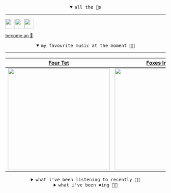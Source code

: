 <details open>

<summary align="center"><samp>all the 🥚s</samp></summary>
<hr />

<a href="https://github.com/pvinis"><img src="https://avatars0.githubusercontent.com/u/100233?s=90&v=4" width="30" height="30" /><a href="https://github.com/bitttttten"><img src="https://avatars2.githubusercontent.com/u/19930241?s=90&u=2aef7cbf4a59d361894145c97676391ec46fea4d&v=4" width="30" height="30" /><a href="https://github.com/maxPugh"><img src="https://avatars2.githubusercontent.com/u/46350013?s=90&u=52a601eaa2d272b35477d096fe782ebf0a8a1f68&v=4" width="30" height="30" />

<samp><a href="https://github.com/bitttttten/bitttttten/stargazers">become an 🥚</a></samp>

</details>

<details open>

<summary align="center"><samp>my favourite music at the moment 🎵🎶</samp></summary>
<hr />

<!-- toc -->

| [Four Tet](https://open.spotify.com/artist/7Eu1txygG6nJttLHbZdQOh)                                                                                               | [Foxes In Fiction](https://open.spotify.com/artist/3GSt4ZSP1wEtdbcTTbwjpW)                                                                                       | [Julianna Barwick](https://open.spotify.com/artist/0HWfFWL4vVrbaBQqxVCwCi)                                                                                       | [Loke Rahbek](https://open.spotify.com/artist/6fiX1FdXGRLUMN8xvwfgpw)                                                                                            |
| ---------------------------------------------------------------------------------------------------------------------------------------------------------------- | ---------------------------------------------------------------------------------------------------------------------------------------------------------------- | ---------------------------------------------------------------------------------------------------------------------------------------------------------------- | ---------------------------------------------------------------------------------------------------------------------------------------------------------------- |
| [<img src="https://i.scdn.co/image/f96458025a0640bf1d3c8f764a42ec21d4db1eae" width="320" height="auto">](https://open.spotify.com/artist/7Eu1txygG6nJttLHbZdQOh) | [<img src="https://i.scdn.co/image/bf62ae0b2e31f68694ca44e8d0ef33e51714a4f8" width="320" height="auto">](https://open.spotify.com/artist/3GSt4ZSP1wEtdbcTTbwjpW) | [<img src="https://i.scdn.co/image/832c1d817b3ab1e847d78fe290ab1d7184fc1f70" width="320" height="auto">](https://open.spotify.com/artist/0HWfFWL4vVrbaBQqxVCwCi) | [<img src="https://i.scdn.co/image/d63ce5d3f8c23b4835a1bede506b0e6d3190b57b" width="320" height="auto">](https://open.spotify.com/artist/6fiX1FdXGRLUMN8xvwfgpw) |

<!-- tocstop -->

</details>

<details>

<summary align="center"><samp>what i've been listening to recently 🎵🎶</samp></summary>
<hr />

<!-- toc -->

| [Motion Sickness<br />Phoebe Bridgers](https://open.spotify.com/track/6LxcPUqx6noURdA5qc4BAT)                                                                   | [Kingston<br />Faye Webster](https://open.spotify.com/track/0EDQwboQDmswDRn58wcslg)                                                                             | [Bags<br />Clairo](https://open.spotify.com/track/6UFivO2zqqPFPoQYsEMuCc)                                                                                       | [song of the sleeping forest<br />Susumu Yokota](https://open.spotify.com/track/2O4bAzoW3U2GPIzpsEVGO9)                                                         |
| --------------------------------------------------------------------------------------------------------------------------------------------------------------- | --------------------------------------------------------------------------------------------------------------------------------------------------------------- | --------------------------------------------------------------------------------------------------------------------------------------------------------------- | --------------------------------------------------------------------------------------------------------------------------------------------------------------- |
| [<img src="https://i.scdn.co/image/1c90d650ee787a51e18e475584b595c9234eac48" width="320" height="auto">](https://open.spotify.com/track/6LxcPUqx6noURdA5qc4BAT) | [<img src="https://i.scdn.co/image/be9a7d90a779befee813be5af2c26e17cbd7a7ce" width="320" height="auto">](https://open.spotify.com/track/0EDQwboQDmswDRn58wcslg) | [<img src="https://i.scdn.co/image/5e487c0d81c577c1736772d2542a2676004e0d87" width="320" height="auto">](https://open.spotify.com/track/6UFivO2zqqPFPoQYsEMuCc) | [<img src="https://i.scdn.co/image/f39230585c8556eb40b2275b31f4b821c0d92953" width="320" height="auto">](https://open.spotify.com/track/2O4bAzoW3U2GPIzpsEVGO9) |

<!-- tocstop -->

</details>

<details>

<summary align="center"><samp>what i've been ❤️ing 🎵🎶</samp></summary>
<hr />

<!-- toc -->

| [Winters Love<br />Animal Collective](https://open.spotify.com/album/4eBP58Wc5U1rmNt0BdQmMa)                                                                    | [On<br />Kelly Lee Owens](https://open.spotify.com/album/3DzlkHEQtb0ABoxze4Zxi7)                                                                                | [Memory Pools<br />Foxes In Fiction](https://open.spotify.com/album/4jF9LBNJUgbggtetEZmeDh)                                                                     | [Ocotillo<br />Loma](https://open.spotify.com/album/4bTftSZkQC8035Mi0j7wYK)                                                                                     |
| --------------------------------------------------------------------------------------------------------------------------------------------------------------- | --------------------------------------------------------------------------------------------------------------------------------------------------------------- | --------------------------------------------------------------------------------------------------------------------------------------------------------------- | --------------------------------------------------------------------------------------------------------------------------------------------------------------- |
| [<img src="https://i.scdn.co/image/ab67616d0000b27302ed9d8a9c8d138641861c1b" width="320" height="auto">](https://open.spotify.com/album/4eBP58Wc5U1rmNt0BdQmMa) | [<img src="https://i.scdn.co/image/ab67616d0000b273b77946b57299698e3ef1a6ee" width="320" height="auto">](https://open.spotify.com/album/3DzlkHEQtb0ABoxze4Zxi7) | [<img src="https://i.scdn.co/image/ab67616d0000b273414376cec9344960fcb25ea5" width="320" height="auto">](https://open.spotify.com/album/4jF9LBNJUgbggtetEZmeDh) | [<img src="https://i.scdn.co/image/ab67616d0000b273ec61d3a22a508df2249581d4" width="320" height="auto">](https://open.spotify.com/album/4bTftSZkQC8035Mi0j7wYK) |

<!-- tocstop -->

</details>
